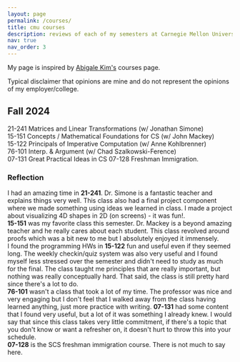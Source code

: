 ```yaml
---
layout: page
permalink: /courses/
title: cmu courses
description: reviews of each of my semesters at Carnegie Mellon University.
nav: true
nav_order: 3
---
```


My page is inspired by [Abigale Kim's](https://abigalekim.github.io/courses/) courses page.

Typical disclaimer that opinions are mine and do not represent the opinions of my employer/college.

## Fall 2024
21-241 Matrices and Linear Transformations (w/ Jonathan Simone)  
15-151 Concepts / Mathematical Foundations for CS (w/ John Mackey)  
15-122 Principals of Imperative Computation (w/ Anne Kohlbrenner)  
76-101 Interp. & Argument (w/ Chad Szalkowski-Ference)  
07-131 Great Practical Ideas in CS
07-128 Freshman Immigration.


<!-- - 10-714: Deep Learning Systems
- 15-740: Computer Architecture
- 15-697: Graduate Reading and Research

Extracurriculars: TA for 15-445 (Database Systems), applying to Ph.D. programs and NSF GRFP

![](/assets/img/serviceberries.jpg)
-->

### Reflection
I had an amazing time in **21-241**. Dr. Simone is a fantastic teacher and explains things very well. This class also had a final project component where we made something using ideas we learned in class. I made a project about visualizing 4D shapes in 2D (on screens) - it was fun!.  
**15-151** was my favorite class this semester. Dr. Mackey is a beyond amazing teacher and he really cares about each student. This class revolved around proofs which was a bit new to me but I absolutely enjoyed it immensely.  
I found the programming HWs in **15-122** fun and useful even if they seemed long. The weekly checkin/quiz system was also very useful and I found myself less stressed over the semester and didn't need to study as much for the final. The class taught me principles that are really important, but nothing was really conceptually hard. That said, the class is still pretty hard since there's a lot to do.  
**76-101** wasn't a class that took a lot of my time. The professor was nice and very engaging but I don't feel that I walked away from the class having learned anything, just more practice with writing.
**07-131** had some content that I found very useful, but a lot of it was something I already knew. I would say that since this class takes very little commitment, if there's a topic that you don't know or want a refresher on, it doesn't hurt to throw this into your schedule.  
**07-128** is the SCS freshman immigration course. There is not much to say here.
